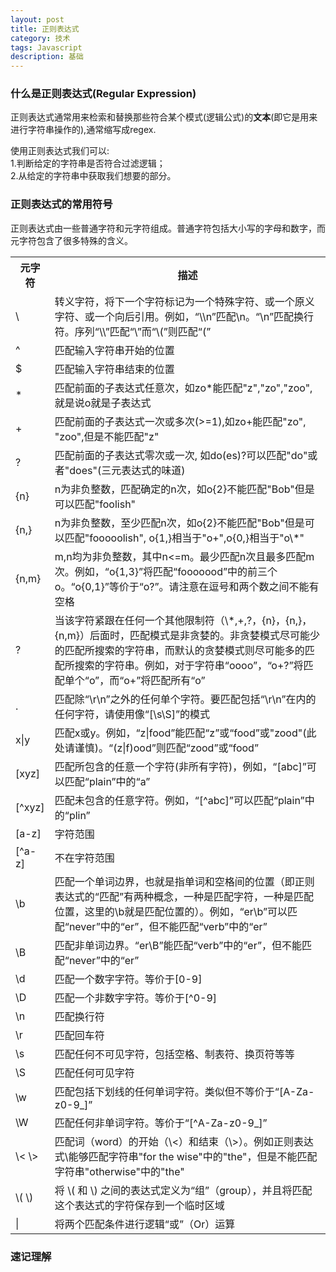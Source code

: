 ```yaml
---
layout: post
title: 正则表达式
category: 技术
tags: Javascript
description: 基础
---
```


### 什么是正则表达式(Regular Expression)
正则表达式通常用来检索和替换那些符合某个模式(逻辑公式)的**文本**(即它是用来进行字符串操作的),通常缩写成regex.

使用正则表达式我们可以:  
1.判断给定的字符串是否符合过滤逻辑；  
2.从给定的字符串中获取我们想要的部分。

### 正则表达式的常用符号
正则表达式由一些普通字符和元字符组成。普通字符包括大小写的字母和数字，而元字符包含了很多特殊的含义。
<table>
	<tbody>
		<tr>
        	<th>元字符</th><th>描述</th>
    	</tr>
    	<tr>
        	<td>\</td><td>转义字符，将下一个字符标记为一个特殊字符、或一个原义字符、或一个向后引用。例如，“\\n”匹配\n。“\n”匹配换行符。序列“\\”匹配“\”而“\(”则匹配“(” </td>
    	</tr>
    	<tr>
        	<td>^</td><td>匹配输入字符串开始的位置</td>
    	</tr>
    	<tr>
        	<td>$</td><td>匹配输入字符串结束的位置 </td>
    	</tr>
    	<tr>
        	<td>*</td><td>匹配前面的子表达式任意次，如zo*能匹配"z","zo","zoo",就是说o就是子表达式</td>
    	</tr>
    	<tr>
        	<td>+</td><td>匹配前面的子表达式一次或多次(>=1),如zo+能匹配"zo", "zoo",但是不能匹配"z"</td>
    	</tr>
    	<tr>
        	<td>?</td><td>匹配前面的子表达式零次或一次, 如do(es)?可以匹配"do"或者"does"(三元表达式的味道)</td>
    	</tr>
    	<tr>
    		<td>{n}</td><td>n为非负整数，匹配确定的n次，如o{2}不能匹配"Bob"但是可以匹配"foolish" </td>
    	</tr>
    	<tr>
    		<td>{n,}</td><td>n为非负整数，至少匹配n次，如o{2}不能匹配"Bob"但是可以匹配"fooooolish", o{1,}相当于"o+",o{0,}相当于"o\*"</td>
    	</tr>
		<tr>
    		<td>{n,m}</td><td>m,n均为非负整数，其中n<=m。最少匹配n次且最多匹配m次。例如，“o{1,3}”将匹配“fooooood”中的前三个o。“o{0,1}”等价于“o?”。请注意在逗号和两个数之间不能有空格</td>
    	</tr>
		<tr>
    		<td>?</td><td>当该字符紧跟在任何一个其他限制符（\*,+,?，{n}，{n,}，{n,m}）后面时，匹配模式是非贪婪的。非贪婪模式尽可能少的匹配所搜索的字符串，而默认的贪婪模式则尽可能多的匹配所搜索的字符串。例如，对于字符串“oooo”，“o+?”将匹配单个“o”，而“o+”将匹配所有“o”</td>
    	</tr>
		<tr>
    		<td>.</td><td>匹配除“\r\n”之外的任何单个字符。要匹配包括“\r\n”在内的任何字符，请使用像“[\s\S]”的模式</td>
    	</tr>
		<tr>
    		<td>x|y</td><td>匹配x或y。例如，“z|food”能匹配“z”或“food”或"zood"(此处请谨慎)。“(z|f)ood”则匹配“zood”或“food”</td>
    	</tr>
		<tr>
    		<td>[xyz]</td><td>匹配所包含的任意一个字符(非所有字符)，例如，“[abc]”可以匹配“plain”中的“a”</td>
    	</tr>
    	<tr>
    		<td>[^xyz]</td><td>匹配未包含的任意字符。例如，“[^abc]”可以匹配“plain”中的“plin”</td>
    	</tr>
    	<tr>
    		<td>[a-z]</td><td>字符范围</td>
    	</tr>
    	<tr>
    		<td>[^a-z]</td><td>不在字符范围</td>
    	</tr>
    	<tr>
    		<td>\b</td><td>匹配一个单词边界，也就是指单词和空格间的位置（即正则表达式的“匹配”有两种概念，一种是匹配字符，一种是匹配位置，这里的\b就是匹配位置的）。例如，“er\b”可以匹配“never”中的“er”，但不能匹配“verb”中的“er” </td>
    	</tr>
    	<tr>
    		<td>\B</td><td>匹配非单词边界。“er\B”能匹配“verb”中的“er”，但不能匹配“never”中的“er”</td>
    	</tr>
    	<tr>
    		<td>\d</td><td>匹配一个数字字符。等价于[0-9]</td>
    	</tr>
    	<tr>
    		<td>\D</td><td>匹配一个非数字字符。等价于[^0-9]</td>
    	</tr>
		<tr>
    		<td>\n</td><td>匹配换行符</td>
    	</tr>
		<tr>
    		<td>\r</td><td>匹配回车符</td>
    	</tr>
		<tr>
    		<td>\s</td><td>匹配任何不可见字符，包括空格、制表符、换页符等等</td>
    	</tr>
    	<tr>
    		<td>\S</td><td>匹配任何可见字符</td>
    	</tr>
    	<tr>
    		<td>\w</td><td>匹配包括下划线的任何单词字符。类似但不等价于“[A-Za-z0-9_]”</td>
    	</tr>
    	<tr>
    		<td>\W</td><td>匹配任何非单词字符。等价于“[^A-Za-z0-9_]”</td>
    	</tr>
    	<tr>
    		<td>\< \></td><td>匹配词（word）的开始（\<）和结束（\>）。例如正则表达式\<the\>能够匹配字符串"for the wise"中的"the"，但是不能匹配字符串"otherwise"中的"the"</td>
    	</tr>
    	<tr>
    		<td>\( \)</td><td>将 \( 和 \) 之间的表达式定义为“组”（group），并且将匹配这个表达式的字符保存到一个临时区域</td>
    	</tr>
    	<tr>
    		<td>|</td><td>将两个匹配条件进行逻辑“或”（Or）运算</td>
    	</tr>
	</tbody>
</table>


### 速记理解
